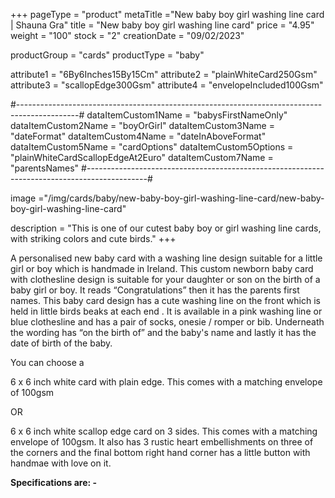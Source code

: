 +++
pageType = "product"
metaTitle ="New baby boy girl washing line card | Shauna Gra"
title = "New baby boy girl washing line card"
price = "4.95"
weight = "100"
stock = "2"
creationDate = "09/02/2023"

productGroup = "cards"
productType = "baby"

attribute1 = "6By6Inches15By15Cm" 
attribute2 = "plainWhiteCard250Gsm" 
attribute3 = "scallopEdge300Gsm" 
attribute4 = "envelopeIncluded100Gsm"

#---------------------------------------------------------------------------------------------#
dataItemCustom1Name = "babysFirstNameOnly"
dataItemCustom2Name = "boyOrGirl"
dataItemCustom3Name = "dateFormat"
dataItemCustom4Name = "dateInAboveFormat"
dataItemCustom5Name = "cardOptions"
dataItemCustom5Options = "plainWhiteCardScallopEdgeAt2Euro"
dataItemCustom7Name = "parentsNames"
#---------------------------------------------------------------------------------------------#

image ="/img/cards/baby/new-baby-boy-girl-washing-line-card/new-baby-boy-girl-washing-line-card"

description = "This is one of our cutest baby boy or girl washing line cards, with striking colors and cute birds."
+++

A personalised new baby card with a washing line design suitable for a little girl or boy which is handmade in Ireland. This custom newborn baby card with clothesline design is suitable for your daughter or son on the birth of a baby girl or boy. It reads “Congratulations” then it has the parents first names. This baby card design has a cute washing line on the front which is held in little birds beaks at each end . It is available in a pink washing line or blue clothesline and has a pair of socks, onesie / romper or bib. Underneath the wording has “on the birth of” and the baby's name and lastly it has the date of birth of the baby.

You can choose a

6 x 6 inch white card with plain edge. This comes with a matching envelope of 100gsm

OR

6 x 6 inch white scallop edge card on 3 sides. This comes with a matching envelope of 100gsm. It also has 3 rustic heart embellishments on three of the corners and the final bottom right hand corner has a little button with handmae with love on it.

**Specifications are: -**
